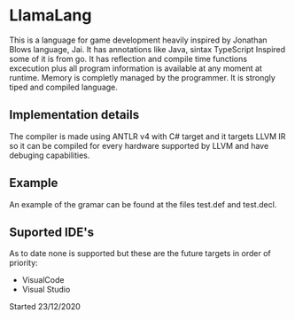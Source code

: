 # LlamaLang
This is a language for game development heavily inspired by Jonathan Blows language, Jai.
It has annotations like Java, sintax TypeScript Inspired some of it is from go.
It has reflection and compile time functions excecution plus all program information is available at any moment at runtime.
Memory is completly managed by the programmer.
It is strongly tiped and compiled language.

## Implementation details
The compiler is made using ANTLR v4 with C# target and it targets LLVM IR so it can be compiled for every hardware supported by LLVM and have debuging capabilities.

## Example
An example of the gramar can be found at the files test.def and test.decl.

## Suported IDE's
As to date none is supported but these are the future targets in order of priority:
- VisualCode
- Visual Studio

Started 23/12/2020
